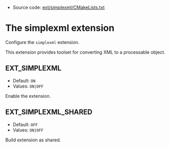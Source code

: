 <!-- This is auto-generated file. -->
* Source code: [ext/simplexml/CMakeLists.txt](https://github.com/petk/php-build-system/blob/master/cmake/ext/simplexml/CMakeLists.txt)

# The simplexml extension

Configure the `simplexml` extension.

This extension provides toolset for converting XML to a processable object.

## EXT_SIMPLEXML

* Default: `ON`
* Values: `ON|OFF`

Enable the extension.

## EXT_SIMPLEXML_SHARED

* Default: `OFF`
* Values: `ON|OFF`

Build extension as shared.
